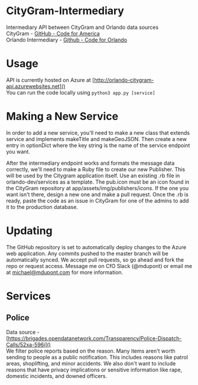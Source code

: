 # CityGram-Intermediary
Intermediary API between CityGram and Orlando data sources  
CityGram - [GitHub - Code for America](https://github.com/codeforamerica/citygram)  
Orlando Intermediary - [Github - Code for Orlando](https://github.com/cforlando/CityGram-Intermediary)

# Usage
API is currently hosted on Azure at [http://orlando-citygram-api.azurewebsites.net]()  
You can run the code locally using `python3 app.py [service]`

# Making a New Service
In order to add a new service, you'll need to make a new class that extends service and implements makeTitle and makeGeoJSON. Then create a new entry in optionDict where the key string is the name of the service endpoint you want.

After the intermediary endpoint works and formats the message data correctly, we'll need to make a Ruby file to create our new Publisher. This will be used by the Citygram application itself. Use an existing .rb file in orlando-dev/services as a template. The pub.icon must be an icon found in the CityGram repository at app/assets/img/publishers/icons. If the one you want isn't there, design a new one and make a pull request. Once the .rb is ready, paste the code as an issue in CityGram for one of the admins to add it to the production database.

# Updating
The GitHub repository is set to automatically deploy changes to the Azure web application. Any commits pushed to the master branch will be automatically synced. We accept pull requests, so go ahead and fork the repo or request access. Message me on CfO Slack (@mdupont) or email me at [michael@mdupont.com](mailto:michael@mdupont.com) for more information.

# Services

## Police
Data source - [https://brigades.opendatanetwork.com/Transparency/Police-Dispatch-Calls/52xa-596i]()  
We filter police reports based on the reason. Many items aren't worth sending to people as a public notification. This includes reasons like patrol areas, shoplifting, and minor accidents. We also don't want to include reasons that have privacy implications or sensitive information like rape, domestic incidents, and downed officers.
